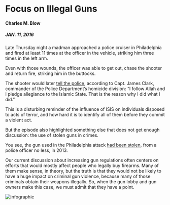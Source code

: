 # Focus on Illegal Guns

#### Charles M. Blow
##### JAN. 11, 2016

Late Thursday night a madman approached a police cruiser in Philadelphia and fired at least 11 times at the officer in the vehicle, striking him three times in the left arm.

Even with those wounds, the officer was able to get out, chase the shooter and return fire, striking him in the buttocks.

The shooter would later [tell the police](http://www.nytimes.com/2016/01/09/us/philadelphia-police-officer-wounded-in-ambush-on-his-patrol-car.html), according to Capt. James Clark, commander of the Police Department’s homicide division: “I follow Allah and I pledge allegiance to the Islamic State. That is the reason why I did what I did.”

This is a disturbing reminder of the influence of ISIS on individuals disposed to acts of terror, and how hard it is to identify all of them before they commit a violent act.

But the episode also highlighted something else that does not get enough discussion: the use of stolen guns in crimes.

You see, the gun used in the Philadelphia attack [had been stolen](http://www.nbcphiladelphia.com/news/local/Islam-Shooter-Stolen-Police-Gun-Jessie-Hartnett-Officer-364664771.html), from a police officer no less, in 2013.

Our current discussion about increasing gun regulations often centers on efforts that would mostly affect people who legally buy firearms. Many of them make sense, in theory, but the truth is that they would not be likely to have a huge impact on criminal gun violence, because many of those criminals obtain their weapons illegally.
So, when the gun lobby and gun owners make this case, we must admit that they have a point.

![infographic](http://static01.nyt.com/images/2016/01/11/opinion/11blow-chart/11blow-chart-superJumbo.gif)
